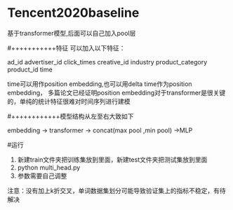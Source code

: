# Tencent2020baseline
 
基于transformer模型,后面可以自己加入pool层

#+++++++++++特征
可以加入以下特征：

ad_id
advertiser_id 
click_times
creative_id 
industry
product_category 
product_id
time

time可以用作position embedding,也可以用delta time作为position embedding，
多篇论文已经证明position embedding对于transformer是很关键的，单纯的统计特征很难对时间序列进行建模


#++++++++++++模型结构从左至右大致如下

embedding  ->  transformer -> concat(max pool ,min pool) ->MLP

#运行
1. 新建train文件夹把训练集放到里面，新建test文件夹把测试集放到里面
2. python multi_head.py
3. 参数需要自己调整


注意：没有加上k折交叉，单词数据集划分可能导致验证集上的指标不稳定，有待解决
